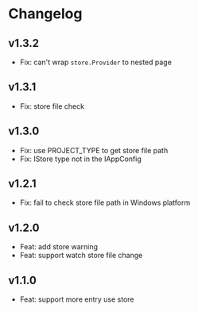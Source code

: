 # Changelog

## v1.3.2

- Fix: can't wrap `store.Provider` to nested page

## v1.3.1

- Fix: store file check

## v1.3.0

- Fix: use PROJECT_TYPE to get store file path
- Fix: IStore type not in the IAppConfig

## v1.2.1

- Fix: fail to check store file path in Windows platform

## v1.2.0

- Feat: add store warning
- Feat: support watch store file change

## v1.1.0

- Feat: support more entry use store
